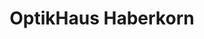 ---
title: "OptikHaus Haberkorn"
url: /weilheim-in-oberbayern/optikhaus-haberkorn/
shop: Optiker
---